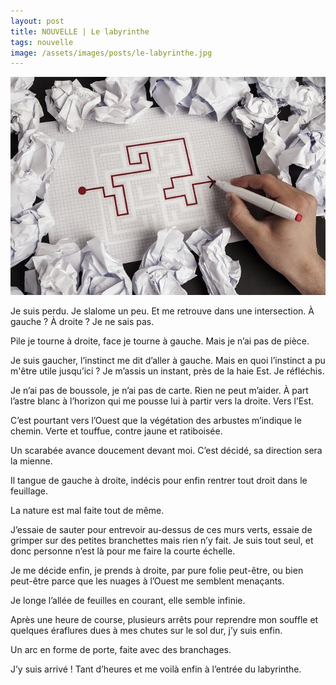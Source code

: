 ```yaml
---
layout: post
title: NOUVELLE | Le labyrinthe
tags: nouvelle
image: /assets/images/posts/le-labyrinthe.jpg
---
```


![placeholder](/assets/images/posts/le-labyrinthe.jpg "Le labyrinthe")

Je suis perdu. Je slalome un peu. Et me retrouve dans une intersection. À gauche ? À droite ? Je ne sais pas.

Pile je tourne à droite, face je tourne à gauche. Mais je n’ai pas de pièce. 

Je suis gaucher, l’instinct me dit d’aller à gauche. Mais en quoi l’instinct a pu m'être utile jusqu’ici ? Je m’assis un instant, près de la haie Est. Je réfléchis.

Je n’ai pas de boussole, je n’ai pas de carte. Rien ne peut m’aider. À part l’astre blanc à l’horizon qui me pousse lui à partir vers la droite. Vers l’Est.

C’est pourtant vers l’Ouest que la végétation des arbustes m’indique le chemin. Verte et touffue, contre jaune et ratiboisée. 

Un scarabée avance doucement devant moi. C’est décidé, sa direction sera la mienne.

Il tangue de gauche à droite, indécis pour enfin rentrer tout droit dans le feuillage.

La nature est mal faite tout de même.

J’essaie de sauter pour entrevoir au-dessus de ces murs verts, essaie de grimper sur des petites branchettes mais rien n’y fait. Je suis tout seul, et donc personne n’est là pour me faire la courte échelle. 

Je me décide enfin, je prends à droite, par pure folie peut-être, ou bien peut-être parce que les nuages à l’Ouest me semblent menaçants. 

Je longe l’allée de feuilles en courant, elle semble infinie.

Après une heure de course, plusieurs arrêts pour reprendre mon souffle et quelques éraflures dues à mes chutes sur le sol dur, j’y suis enfin.

Un arc en forme de porte, faite avec des branchages. 

J’y suis arrivé ! Tant d’heures et me voilà enfin à l’entrée du labyrinthe.
